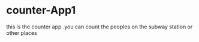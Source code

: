 # counter-App1
this is the counter app .you can  count the peoples on the subway station or other places
